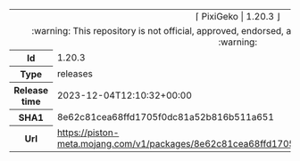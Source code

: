 <html><table>
<tr><td colspan="2" align="center"><img width="0" height="0"><br/>⌈ PixiGeko | 1.20.3 ⌋<br/><img width="0" height="0"></td></tr>
<tr><td colspan="2" align="center"><img width="0" height="0"><br/>
:warning: This repository is not official, approved, endorsed, associated or connected with Mojang :warning:
<br/><img width="0" height="0"></td></tr>
<tr><th>Id</th><td>1.20.3</td></tr>
<tr><th>Type</th><td>releases</td></tr>
<tr><th>Release time</th><td>2023-12-04T12:10:32+00:00</td></tr>
<tr><th>SHA1</th><td>8e62c81cea68ffd1705f0dc81a52b816b511a651</td></tr>
<tr><th>Url</th><td><a href="https://piston-meta.mojang.com/v1/packages/8e62c81cea68ffd1705f0dc81a52b816b511a651/1.20.3.json">https://piston-meta.mojang.com/v1/packages/8e62c81cea68ffd1705f0dc81a52b816b511a651/1.20.3.json</a></td></tr>